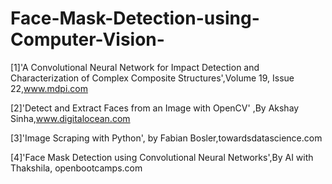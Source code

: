 # Face-Mask-Detection-using-Computer-Vision-


[1]'A Convolutional Neural Network for Impact Detection and Characterization of Complex Composite Structures',Volume 19,  Issue 22,www.mdpi.com

[2]'Detect and Extract Faces from an Image with OpenCV' ,By Akshay Sinha,www.digitalocean.com

[3]'Image Scraping with Python', by Fabian Bosler,towardsdatascience.com

[4]'Face Mask Detection using Convolutional Neural Networks',By AI with Thakshila, openbootcamps.com